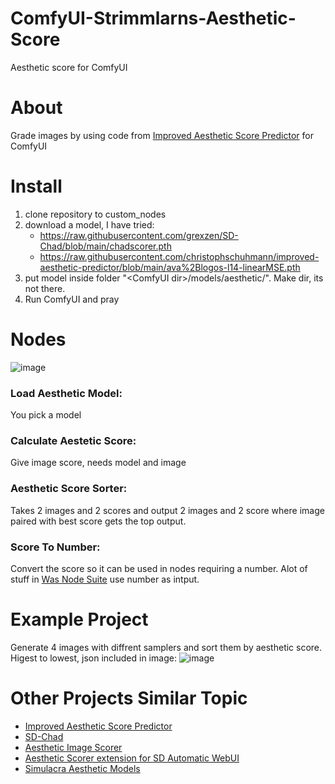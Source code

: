 # ComfyUI-Strimmlarns-Aesthetic-Score
Aesthetic score for ComfyUI

# About
Grade images by using code from [Improved Aesthetic Score Predictor](https://github.com/christophschuhmann/improved-aesthetic-predictor) for ComfyUI

# Install
  1. clone repository to custom_nodes
  2. download a model, I have tried: 
      *    https://raw.githubusercontent.com/grexzen/SD-Chad/blob/main/chadscorer.pth
      *    https://raw.githubusercontent.com/christophschuhmann/improved-aesthetic-predictor/blob/main/ava%2Blogos-l14-linearMSE.pth
  3. put model inside folder "\<ComfyUI dir>/models/aesthetic/". Make dir, its not there. 
  4. Run ComfyUI and pray

# Nodes

![image](https://raw.githubusercontent.com/strimmlarn/ComfyUI_Strimmlarns_aesthetic_score/main/example/nodes.png)

### Load Aesthetic Model:
You pick a model

### Calculate Aestetic Score:
Give image score, needs model and image

### Aesthetic Score Sorter:
Takes 2 images and 2 scores and output 2 images and 2 score where image paired with best score gets the top output. 

### Score To Number:
Convert the score so it can be used in nodes requiring a number. Alot of stuff in [Was Node Suite](https://github.com/WASasquatch/was-node-suite-comfyui/]) use number as intput. 


# Example Project
Generate 4 images with diffrent samplers and sort them by aesthetic score. Higest to lowest, json included in image:
  ![image](https://raw.githubusercontent.com/strimmlarn/ComfyUI_Strimmlarns_aesthetic_score/main/example/sort4imagestoptobotton.png)

# Other Projects Similar Topic
  * [Improved Aesthetic Score Predictor](https://github.com/christophschuhmann/improved-aesthetic-predictor) 
  * [SD-Chad](https://github.com/grexzen/SD-Chad)
  * [Aesthetic Image Scorer](https://github.com/tsngo/stable-diffusion-webui-aesthetic-image-scorer)
  * [Aesthetic Scorer extension for SD Automatic WebUI](https://github.com/vladmandic/sd-extension-aesthetic-scorer)
  * [Simulacra Aesthetic Models ](https://github.com/crowsonkb/simulacra-aesthetic-models)